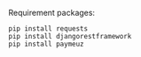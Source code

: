 Requirement packages:
```
pip install requests
pip install djangorestframework
pip install paymeuz
```
